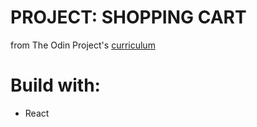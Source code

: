 # PROJECT: SHOPPING CART

from The Odin Project's [curriculum](https://www.theodinproject.com/paths/full-stack-javascript/courses/javascript/lessons/where-s-waldo-a-photo-tagging-app)

# Build with:

- React
